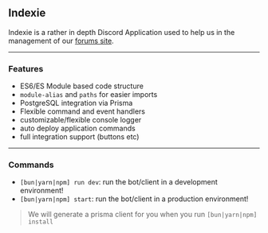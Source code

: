 ## Indexie

Indexie is a rather in depth Discord Application used to help us in the management of our [forums site](https://github.com/NodeByteHosting/discord-forums).

---

### Features

-   ES6/ES Module based code structure
-   `module-alias` and `paths` for easier imports
-   PostgreSQL integration via Prisma
-   Flexible command and event handlers
-   customizable/flexible console logger
-   auto deploy application commands
-   full integration support (buttons etc)

---

### Commands

-   `[bun|yarn|npm] run dev`: run the bot/client in a development environment!
-   `[bun|yarn|npm] start`: run the bot/client in a production environment!

> We will generate a prisma client for you when you run `[bun|yarn|npm] install`
